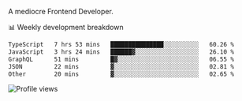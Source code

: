 A mediocre Frontend Developer.

📊 Weekly development breakdown
<!--START_SECTION:waka-->

```txt
TypeScript   7 hrs 53 mins   ███████████████░░░░░░░░░░   60.26 %
JavaScript   3 hrs 24 mins   ██████▓░░░░░░░░░░░░░░░░░░   26.10 %
GraphQL      51 mins         █▓░░░░░░░░░░░░░░░░░░░░░░░   06.55 %
JSON         22 mins         ▓░░░░░░░░░░░░░░░░░░░░░░░░   02.81 %
Other        20 mins         ▓░░░░░░░░░░░░░░░░░░░░░░░░   02.65 %
```

<!--END_SECTION:waka-->

<img src="https://gpvc.arturio.dev/iqbalfasri" alt="Profile views"/>
